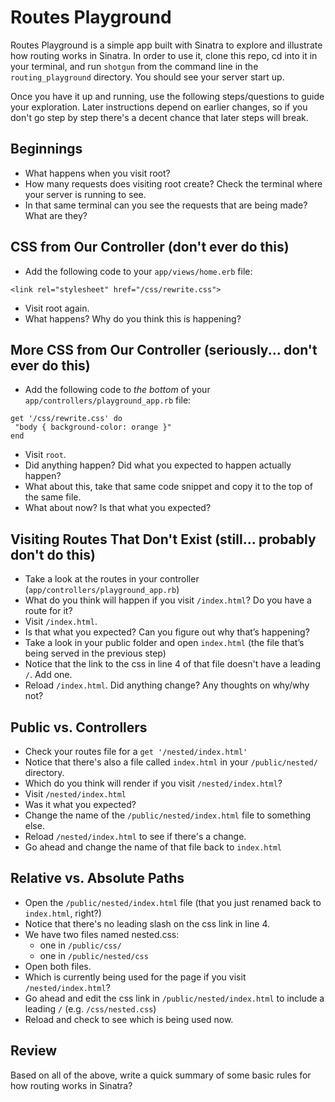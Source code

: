 # Routes Playground

Routes Playground is a simple app built with Sinatra to explore and illustrate how routing works in Sinatra. In order to use it, clone this repo, cd into it in your terminal, and run `shotgun` from the command line in the `routing_playground` directory. You should see your server start up.

Once you have it up and running, use the following steps/questions to guide your exploration. Later instructions depend on earlier changes, so if you don't go step by step there's a decent chance that later steps will break.

## Beginnings

- What happens when you visit root?
- How many requests does visiting root create? Check the terminal where your server is running to see.
- In that same terminal can you see the requests that are being made? What are they?

## CSS from Our Controller (don't ever do this)

- Add the following code to your `app/views/home.erb` file:

```
<link rel="stylesheet" href="/css/rewrite.css">
```

- Visit root again.
- What happens? Why do you think this is happening?

## More CSS from Our Controller (seriously... don't ever do this)

- Add the following code to *the bottom* of your `app/controllers/playground_app.rb` file:

```
get '/css/rewrite.css' do
 "body { background-color: orange }"
end
```

- Visit `root`.
- Did anything happen? Did what you expected to happen actually happen?
- What about this, take that same code snippet and copy it to the top of the same file.
- What about now? Is that what you expected?

## Visiting Routes That Don't Exist (still... probably don't do this)

- Take a look at the routes in your controller (`app/controllers/playground_app.rb`)
- What do you think will happen if you visit `/index.html`? Do you have a route for it?
- Visit `/index.html`.
- Is that what you expected? Can you figure out why that’s happening?
- Take a look in your public folder and open `index.html` (the file that’s being served in the previous step)
- Notice that the link to the css in line 4 of that file doesn't have a leading `/`. Add one.
- Reload `/index.html`. Did anything change? Any thoughts on why/why not?

## Public vs. Controllers

- Check your routes file for a `get '/nested/index.html'`
- Notice that there's also a file called `index.html` in your `/public/nested/` directory.
- Which do you think will render if you visit `/nested/index.html`?
- Visit `/nested/index.html`
- Was it what you expected?
- Change the name of the `/public/nested/index.html` file to something else.
- Reload `/nested/index.html` to see if there's a change.
- Go ahead and change the name of that file back to `index.html`

## Relative vs. Absolute Paths

- Open the `/public/nested/index.html` file (that you just renamed back to `index.html`, right?)
- Notice that there's no leading slash on the css link in line 4.
- We have two files named nested.css:
    - one in `/public/css/`
    - one in `/public/nested/css`
- Open both files.
- Which is currently being used for the page if you visit `/nested/index.html`?
- Go ahead and edit the css link in `/public/nested/index.html` to include a leading `/` (e.g. `/css/nested.css`)
- Reload and check to see which is being used now.

## Review

Based on all of the above, write a quick summary of some basic rules for how routing works in Sinatra?
